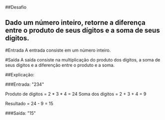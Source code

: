 ##Desafio
## Dado um número inteiro, retorne a diferença entre o produto de seus dígitos e a soma de seus dígitos.

#Entrada
A entrada consiste em um número inteiro.

#Saída
A saída consiste na multiplicação do produto dos dígitos, a soma de seus dígitos e a diferenção entre o produto e a soma.

##Explicação: 

###Entrada: "234"

Produto de dígitos = 2 * 3 * 4 = 24
Soma dos dígitos = 2 + 3 + 4 = 9

Resultado = 24 - 9 = 15

###Saída: "15"
